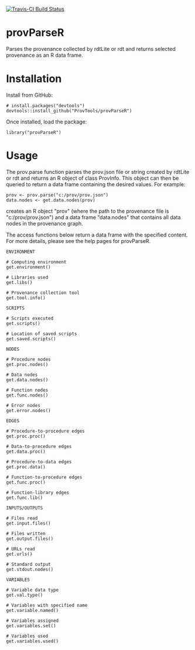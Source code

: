 [![Travis-CI Build Status](https://travis-ci.org/ProvTools/provParseR.svg?branch=master)](https://travis-ci.org/ProvTools/provParseR)

# provParseR

Parses the provenance collected by rdtLite or rdt and returns selected provenance as an R data frame.


# Installation
Install from GitHub:
```{r}
# install.packages("devtools")
devtools::install_github("ProvTools/provParseR")
```
Once installed, load the package:
```{r}
library("provParseR")
```


# Usage
The prov.parse function parses the prov.json file or string created by rdtLite or rdt and returns an R object of class ProvInfo. This object can then be queried to return a data frame containing the desired values. For example:

```{r}
prov <- prov.parse("c:/prov/prov.json")
data.nodes <- get.data.nodes(prov)
```
creates an R object "prov" (where the path to the provenance file is "c:/prov/prov.json") and a data frame "data.nodes" that contains all data nodes in the provenance graph.

The access functions below return a data frame with the specified content. For more details, please see the help pages for provParseR.

```{r}
ENVIRONMENT

# Computing environment
get.environment()

# Libraries used
get.libs()

# Provenance collection tool
get.tool.info()

SCRIPTS

# Scripts executed
get.scripts()

# Location of saved scripts
get.saved.scripts()

NODES

# Procedure nodes
get.proc.nodes()

# Data nodes
get.data.nodes()

# Function nodes
get.func.nodes()

# Error nodes
get.error.nodes()

EDGES

# Procedure-to-procedure edges
get.proc.proc()

# Data-to-procedure edges
get.data.proc()

# Procedure-to-data edges
get.proc.data()

# Function-to-procedure edges
get.func.proc()

# Function-library edges
get.func.lib()

INPUTS/OUTPUTS

# Files read
get.input.files()

# Files written
get.output.files()

# URLs read
get.urls()

# Standard output
get.stdout.nodes()

VARIABLES

# Variable data type
get.val.type()

# Variables with specified name
get.variable.named()

# Variables assigned
get.variables.set()

# Variables used
get.variables.used()

```
